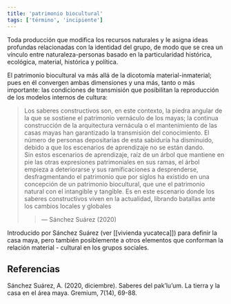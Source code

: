 ```yaml
---
title: 'patrimonio biocultural'
tags: ['término', 'incipiente']
---
```


Toda producción que modifica los recursos naturales y le asigna ideas profundas relacionadas con la identidad del grupo, de modo que se crea un vínculo entre naturaleza-personas basado en la particularidad histórica, ecológica, material, histórica y política.

El patrimonio biocultural va más allá de la dicotomía material-inmaterial; pues en él convergen ambas dimensiones y una más, tanto o más importante: las condiciones de transmisión que posibilitan la reproducción de los modelos internos de cultura:

>Los saberes constructivos son, en este contexto, la piedra angular de la que se sostiene el patrimonio vernáculo de los mayas; la continua construcción de la arquitectura vernácula o el mantenimiento de las casas mayas han garantizado la transmisión del conocimiento. El número de personas depositarias de esta sabiduría ha disminuido, debido a que los escenarios de aprendizaje no se están dando.  
>Sin estos escenarios de aprendizaje, raíz de un árbol que mantiene en pie las otras expresiones patrimoniales en sus ramas, el árbol empieza a deteriorarse y sus ramificaciones a desprenderse, desfragmentando el patrimonio que por siglos ha existido en una concepción de un patrimonio biocultural, que une el patrimonio natural con el intangible y tangible. Es en este escenario donde los saberes constructivos viven en la actualidad, librando batallas ante los cambios locales y globales
>>— Sánchez Suárez (2020)

Introducido por Sánchez Suárez (ver [[vivienda yucateca]]) para definir la casa maya, pero también posiblemente a otros elementos que conforman la relación material - cultural en los grupos sociales.

## Referencias

Sánchez Suárez, A. (2020, diciembre). Saberes del pak’lu’um. La tierra y la casa en el área maya. Gremium, 7(14), 69-88.